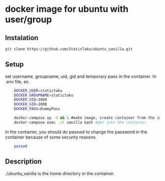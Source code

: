 # docker image for ubuntu with user/group

## Instalation
```sh
git clone https://github.com/StaticTaku/ubuntu_vanilla.git
```

## Setup
set username, groupname, uid, gid and temporary pass in the container.
In .env file, ex.
```sh
    DOCKER_USER=statictaku
    DOCKER_GROUPNAME=statictaku
    DOCKER_UID=1000
    DOCKER_GID=1000
    DOCKER_PASS=DummyPass
```

```sh
    docker-compose up -d && \ #make image, create container from the image, then start container.
    docker-compose exec -it vanilla bash #get into the container.
```

In the container, you should do passwd to change the password in the container because of some security reasons.
```sh
    passwd
```

## Description
./ubuntu_vanilla is the home directory in the container.
